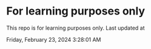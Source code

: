 # For learning purposes only
This repo is for learning purposes only.
Last updated at

Friday, February 23, 2024 3:28:01 AM


